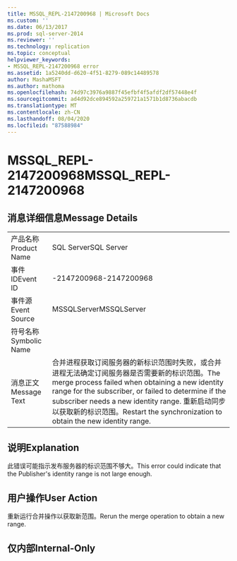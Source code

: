 ```yaml
---
title: MSSQL_REPL-2147200968 | Microsoft Docs
ms.custom: ''
ms.date: 06/13/2017
ms.prod: sql-server-2014
ms.reviewer: ''
ms.technology: replication
ms.topic: conceptual
helpviewer_keywords:
- MSSQL_REPL-2147200968 error
ms.assetid: 1a5240dd-d620-4f51-8279-089c14489578
author: MashaMSFT
ms.author: mathoma
ms.openlocfilehash: 74d97c3976a9887f45efbf4f5afdf2df57448e4f
ms.sourcegitcommit: ad4d92dce894592a259721a1571b1d8736abacdb
ms.translationtype: MT
ms.contentlocale: zh-CN
ms.lasthandoff: 08/04/2020
ms.locfileid: "87588984"
---
```

# <a name="mssql_repl-2147200968"></a><span data-ttu-id="71318-102">MSSQL_REPL-2147200968</span><span class="sxs-lookup"><span data-stu-id="71318-102">MSSQL_REPL-2147200968</span></span>
    
## <a name="message-details"></a><span data-ttu-id="71318-103">消息详细信息</span><span class="sxs-lookup"><span data-stu-id="71318-103">Message Details</span></span>  
  
|||  
|-|-|  
|<span data-ttu-id="71318-104">产品名称</span><span class="sxs-lookup"><span data-stu-id="71318-104">Product Name</span></span>|<span data-ttu-id="71318-105">SQL Server</span><span class="sxs-lookup"><span data-stu-id="71318-105">SQL Server</span></span>|  
|<span data-ttu-id="71318-106">事件 ID</span><span class="sxs-lookup"><span data-stu-id="71318-106">Event ID</span></span>|<span data-ttu-id="71318-107">-2147200968</span><span class="sxs-lookup"><span data-stu-id="71318-107">-2147200968</span></span>|  
|<span data-ttu-id="71318-108">事件源</span><span class="sxs-lookup"><span data-stu-id="71318-108">Event Source</span></span>|<span data-ttu-id="71318-109">MSSQLServer</span><span class="sxs-lookup"><span data-stu-id="71318-109">MSSQLServer</span></span>|  
|<span data-ttu-id="71318-110">符号名称</span><span class="sxs-lookup"><span data-stu-id="71318-110">Symbolic Name</span></span>||  
|<span data-ttu-id="71318-111">消息正文</span><span class="sxs-lookup"><span data-stu-id="71318-111">Message Text</span></span>|<span data-ttu-id="71318-112">合并进程获取订阅服务器的新标识范围时失败，或合并进程无法确定订阅服务器是否需要新的标识范围。</span><span class="sxs-lookup"><span data-stu-id="71318-112">The merge process failed when obtaining a new identity range for the subscriber, or failed to determine if the subscriber needs a new identity range.</span></span> <span data-ttu-id="71318-113">重新启动同步以获取新的标识范围。</span><span class="sxs-lookup"><span data-stu-id="71318-113">Restart the synchronization to obtain the new identity range.</span></span>|  
  
## <a name="explanation"></a><span data-ttu-id="71318-114">说明</span><span class="sxs-lookup"><span data-stu-id="71318-114">Explanation</span></span>  
 <span data-ttu-id="71318-115">此错误可能指示发布服务器的标识范围不够大。</span><span class="sxs-lookup"><span data-stu-id="71318-115">This error could indicate that the Publisher's identity range is not large enough.</span></span>  
  
## <a name="user-action"></a><span data-ttu-id="71318-116">用户操作</span><span class="sxs-lookup"><span data-stu-id="71318-116">User Action</span></span>  
 <span data-ttu-id="71318-117">重新运行合并操作以获取新范围。</span><span class="sxs-lookup"><span data-stu-id="71318-117">Rerun the merge operation to obtain a new range.</span></span>  
  
## <a name="internal-only"></a><span data-ttu-id="71318-118">仅内部</span><span class="sxs-lookup"><span data-stu-id="71318-118">Internal-Only</span></span>  
  
